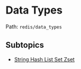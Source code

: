 # Data Types

Path: `redis/data_types`

## Subtopics
- [String Hash List Set Zset](./string_hash_list_set_zset/README.md)
